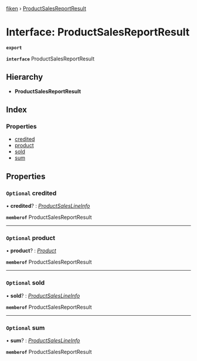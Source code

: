 [fiken](../README.md) › [ProductSalesReportResult](productsalesreportresult.md)

# Interface: ProductSalesReportResult

**`export`** 

**`interface`** ProductSalesReportResult

## Hierarchy

* **ProductSalesReportResult**

## Index

### Properties

* [credited](productsalesreportresult.md#optional-credited)
* [product](productsalesreportresult.md#optional-product)
* [sold](productsalesreportresult.md#optional-sold)
* [sum](productsalesreportresult.md#optional-sum)

## Properties

### `Optional` credited

• **credited**? : *[ProductSalesLineInfo](productsaleslineinfo.md)*

**`memberof`** ProductSalesReportResult

___

### `Optional` product

• **product**? : *[Product](product.md)*

**`memberof`** ProductSalesReportResult

___

### `Optional` sold

• **sold**? : *[ProductSalesLineInfo](productsaleslineinfo.md)*

**`memberof`** ProductSalesReportResult

___

### `Optional` sum

• **sum**? : *[ProductSalesLineInfo](productsaleslineinfo.md)*

**`memberof`** ProductSalesReportResult
